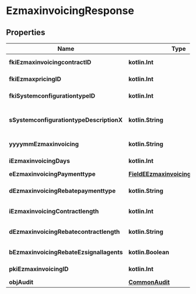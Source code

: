 
# EzmaxinvoicingResponse

## Properties
| Name | Type | Description | Notes |
| ------------ | ------------- | ------------- | ------------- |
| **fkiEzmaxinvoicingcontractID** | **kotlin.Int** | The unique ID of the Ezmaxinvoicingcontract |  |
| **fkiEzmaxpricingID** | **kotlin.Int** | The unique ID of the Ezmaxpricing |  |
| **fkiSystemconfigurationtypeID** | **kotlin.Int** | The unique ID of the Systemconfigurationtype |  |
| **sSystemconfigurationtypeDescriptionX** | **kotlin.String** | The description of the Systemconfigurationtype in the language of the requester |  |
| **yyyymmEzmaxinvoicing** | **kotlin.String** | The YYYYMM period of the Ezmaxinvoicing |  |
| **iEzmaxinvoicingDays** | **kotlin.Int** | The number of days invoiced |  |
| **eEzmaxinvoicingPaymenttype** | [**FieldEEzmaxinvoicingPaymenttype**](FieldEEzmaxinvoicingPaymenttype.md) |  |  |
| **dEzmaxinvoicingRebatepaymenttype** | **kotlin.String** | The percentage of rebate depending of the payment type |  |
| **iEzmaxinvoicingContractlength** | **kotlin.Int** | The length of the contract in years |  |
| **dEzmaxinvoicingRebatecontractlength** | **kotlin.String** | The percentage of rebate depending of the contract length |  |
| **bEzmaxinvoicingRebateEzsignallagents** | **kotlin.Boolean** | Whether the rebate for eZsign is for all agents |  |
| **pkiEzmaxinvoicingID** | **kotlin.Int** | The unique ID of the Ezmaxinvoicing |  [optional] |
| **objAudit** | [**CommonAudit**](CommonAudit.md) |  |  [optional] |



